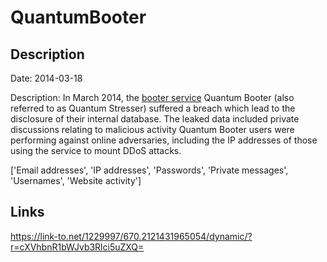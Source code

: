 # QuantumBooter

## Description

Date: 2014-03-18

Description:
In March 2014, the <a href="http://www.webopedia.com/TERM/B/booter_services.html">booter service</a> Quantum Booter (also referred to as Quantum Stresser) suffered a breach which lead to the disclosure of their internal database. The leaked data included private discussions relating to malicious activity Quantum Booter users were performing against online adversaries, including the IP addresses of those using the service to mount DDoS attacks.


['Email addresses', 'IP addresses', 'Passwords', 'Private messages', 'Usernames', 'Website activity']

## Links

https://link-to.net/1229997/670.2121431965054/dynamic/?r=cXVhbnR1bWJvb3Rlci5uZXQ=